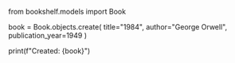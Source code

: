 from bookshelf.models import Book

book = Book.objects.create(
    title="1984",
    author="George Orwell",
    publication_year=1949
)

print(f"Created: {book}")
